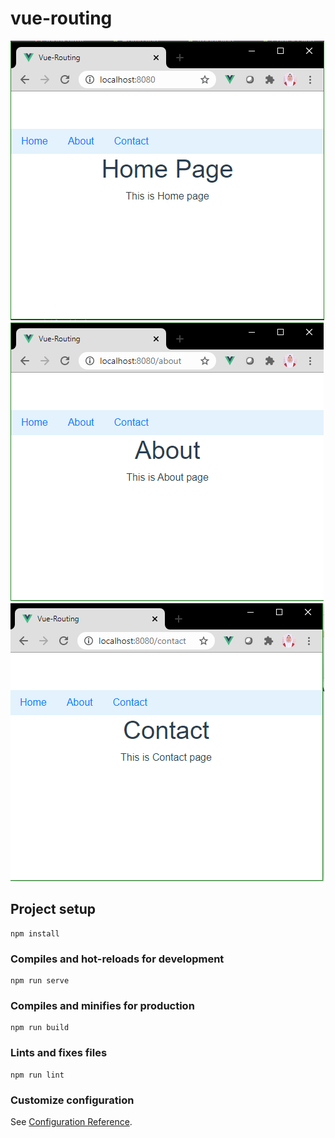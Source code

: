 # vue-routing
<img src="/dokumentasi/Home page.PNG" alt="dokumentasi modul 4"/>
<img src="/dokumentasi/About.PNG" alt="dokumentasi modul 4"/>
<img src="/dokumentasi/Contact.PNG" alt="dokumentasi modul 4"/>

## Project setup
```
npm install
```

### Compiles and hot-reloads for development
```
npm run serve
```

### Compiles and minifies for production
```
npm run build
```

### Lints and fixes files
```
npm run lint
```

### Customize configuration
See [Configuration Reference](https://cli.vuejs.org/config/).
